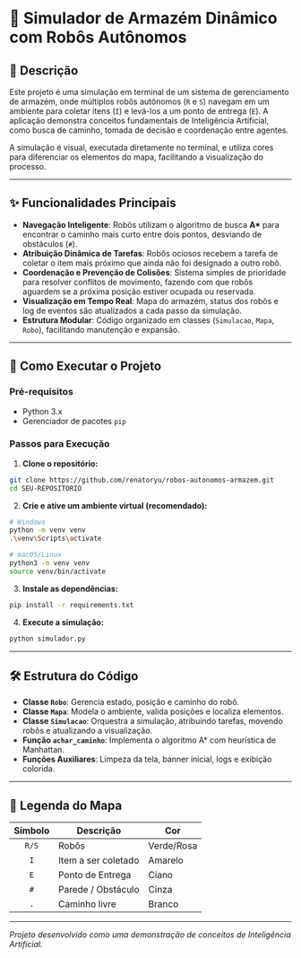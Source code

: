 # 🤖 Simulador de Armazém Dinâmico com Robôs Autônomos

## 📖 Descrição

Este projeto é uma simulação em terminal de um sistema de gerenciamento de armazém, onde múltiplos robôs autônomos (`R` e `S`) navegam em um ambiente para coletar itens (`I`) e levá-los a um ponto de entrega (`E`). A aplicação demonstra conceitos fundamentais de Inteligência Artificial, como busca de caminho, tomada de decisão e coordenação entre agentes.

A simulação é visual, executada diretamente no terminal, e utiliza cores para diferenciar os elementos do mapa, facilitando a visualização do processo.

---

## ✨ Funcionalidades Principais

* **Navegação Inteligente**: Robôs utilizam o algoritmo de busca **A\*** para encontrar o caminho mais curto entre dois pontos, desviando de obstáculos (`#`).
* **Atribuição Dinâmica de Tarefas**: Robôs ociosos recebem a tarefa de coletar o item mais próximo que ainda não foi designado a outro robô.
* **Coordenação e Prevenção de Colisões**: Sistema simples de prioridade para resolver conflitos de movimento, fazendo com que robôs aguardem se a próxima posição estiver ocupada ou reservada.
* **Visualização em Tempo Real**: Mapa do armazém, status dos robôs e log de eventos são atualizados a cada passo da simulação.
* **Estrutura Modular**: Código organizado em classes (`Simulacao`, `Mapa`, `Robo`), facilitando manutenção e expansão.

---

## 🚀 Como Executar o Projeto

### Pré-requisitos

* Python 3.x
* Gerenciador de pacotes `pip`

### Passos para Execução

1. **Clone o repositório:**

```bash
git clone https://github.com/renatoryu/robos-autonomos-armazem.git
cd SEU-REPOSITORIO
```

2. **Crie e ative um ambiente virtual (recomendado):**

```bash
# Windows
python -m venv venv
.\venv\Scripts\activate

# macOS/Linux
python3 -m venv venv
source venv/bin/activate
```

3. **Instale as dependências:**

```bash
pip install -r requirements.txt
```

4. **Execute a simulação:**

```bash
python simulador.py
```

---

## 🛠️ Estrutura do Código

* **Classe `Robo`**: Gerencia estado, posição e caminho do robô.
* **Classe `Mapa`**: Modela o ambiente, valida posições e localiza elementos.
* **Classe `Simulacao`**: Orquestra a simulação, atribuindo tarefas, movendo robôs e atualizando a visualização.
* **Função `achar_caminho`**: Implementa o algoritmo A\* com heurística de Manhattan.
* **Funções Auxiliares**: Limpeza da tela, banner inicial, logs e exibição colorida.

---

## 🎨 Legenda do Mapa

| Símbolo | Descrição           | Cor        |
| :-----: | ------------------- | ---------- |
|  `R/S`  | Robôs               | Verde/Rosa |
|   `I`   | Item a ser coletado | Amarelo    |
|   `E`   | Ponto de Entrega    | Ciano      |
|   `#`   | Parede / Obstáculo  | Cinza      |
|   `.`   | Caminho livre       | Branco     |

---

*Projeto desenvolvido como uma demonstração de conceitos de Inteligência Artificial.*

